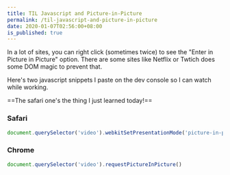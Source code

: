 ```yaml
---
title: TIL Javascript and Picture-in-Picture
permalink: /til-javascript-and-picture-in-picture
date: 2020-01-07T02:56:00+08:00
is_published: true
---
```


 

In a lot of sites, you can right click (sometimes twice) to see the "Enter in Picture in Picture" option. There are some sites like Netflix or Twtich does some DOM magic to prevent that.

Here's two javascript snippets I paste on the dev console so I can watch while working.

==The safari one's the thing I just learned today!==



<!-- MORE -->

### Safari

```js
document.querySelector('video').webkitSetPresentationMode('picture-in-picture')
```

### Chrome

```js
document.querySelector('video').requestPictureInPicture()
```



